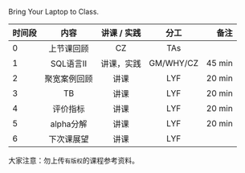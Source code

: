 Bring Your Laptop to Class. 

|时间段     |  内容    | 讲课 / 实践     |  分工  |备注       |
| :---     |   :----:    |   :----:    |    :----:    |       ---: |
|    0     | 上节课回顾     |  CZ   |     TAs     |        |
|    1     | SQL语言II   |  讲课，实践   |    GM/WHY/CZ     |    45 min    |
|    2     | 聚宽案例回顾 |  讲课   |    LYF     |   20 min     |
|    3     | TB |  讲课   |    LYF     |   20 min     |
|    4     | 评价指标 |  讲课   |    LYF     |   20 min     |
|    5     | alpha分解 |  讲课   |    LYF     |   20 min     |
|    6     | 下次课展望 |  讲课   |    LYF     |      |

大家注意：勿上传``有版权``的课程参考资料。
